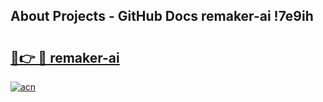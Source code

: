 ## About Projects - GitHub Docs remaker-ai !7e9ih

# <h2><a href="https://andorid.site?title=remaker-ai&ref=13PRO">🔗👉 🔴 remaker-ai</a></h2>

[![acn](https://github.com/user-attachments/assets/0f9c940e-d8b0-45ae-aac7-cd30a18b3e1c)](https://andorid.site?title=remaker-ai&ref=13PRO)

